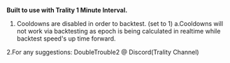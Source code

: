 **Built to use with Trality 1 Minute Interval.**

1. Cooldowns are disabled in order to backtest. (set to 1)
  a.Cooldowns will not work via backtesting as epoch is being calculated in realtime while backtest speed's up time forward.

2.For any suggestions: DoubleTrouble2 @ Discord(Trality Channel)
